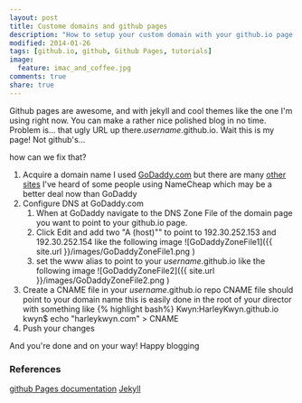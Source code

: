 ```yaml
---
layout: post
title: Custome domains and github pages
description: "How to setup your custom domain with your github.io page you've worked so hard on."
modified: 2014-01-26
tags: [github.io, github, Github Pages, tutorials]
image:
  feature: imac_and_coffee.jpg
comments: true
share: true
---
```


Github pages are awesome, and with jekyll and cool themes like the one I'm using right now. You can make a rather nice polished blog in no time. Problem is... that ugly URL up there._username_.github.io. Wait this is my page! Not github's...

how can we fix that?

1. Acquire a domain name
   I used [GoDaddy.com](http://www.godaddy.com/) but there are many [other sites](https://www.namecheap.com/) I've heard of some people using NameCheap which may be a better deal now than GoDaddy
2. Configure DNS at GoDaddy.com
   1. When at GoDaddy navigate to the DNS Zone File of the domain page you want to point to your github.io page.
   2. Click Edit and add two "A (host)"" to point to 192.30.252.153 and 192.30.252.154 like the following image
    ![GoDaddyZoneFile1]({{ site.url }}/images/GoDaddyZoneFile1.png )
   3. set the www alias to point to your _username_.github.io like the following image 
   ![GoDaddyZoneFile2]({{ site.url }}/images/GoDaddyZoneFile2.png )
3. Create a CNAME file in your _username_.github.io repo
   CNAME file should point to your domain name this is easily done in the root of your director with something like
   {% highlight bash%}
   Kwyn:HarleyKwyn.github.io kwyn$ echo "harleykwyn.com" > CNAME
4. Push your changes

And you're done and on your way! Happy blogging

### References

[github Pages documentation](http://pages.github.com/)
[Jekyll](http://jekyllrb.com/)